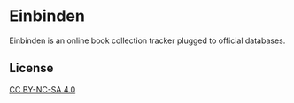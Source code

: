 # Einbinden

Einbinden is an online book collection tracker plugged to official databases.

## License

[CC BY-NC-SA 4.0](https://creativecommons.org/licenses/by-nc-sa/4.0/legalcode)